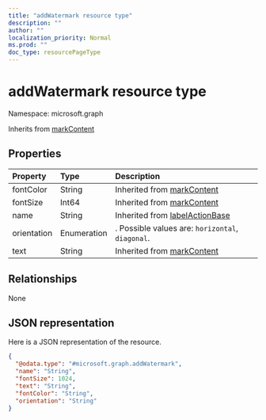 ```yaml
---
title: "addWatermark resource type"
description: ""
author: ""
localization_priority: Normal
ms.prod: ""
doc_type: resourcePageType
---
```


# addWatermark resource type


Namespace: microsoft.graph




Inherits from [markContent](../resources/markcontent.md)

## Properties
|Property|Type|Description|
|:---|:---|:---|
|fontColor|String| Inherited from [markContent](../resources/markcontent.md)|
|fontSize|Int64| Inherited from [markContent](../resources/markcontent.md)|
|name|String| Inherited from [labelActionBase](../resources/labelactionbase.md)|
|orientation|Enumeration|. Possible values are: `horizontal`, `diagonal`.|
|text|String| Inherited from [markContent](../resources/markcontent.md)|

## Relationships
None

## JSON representation
Here is a JSON representation of the resource.
<!-- {
  "blockType": "resource",
  "@odata.type": "microsoft.graph.addWatermark"
}
-->
``` json
{
  "@odata.type": "#microsoft.graph.addWatermark",
  "name": "String",
  "fontSize": 1024,
  "text": "String",
  "fontColor": "String",
  "orientation": "String"
}
```

